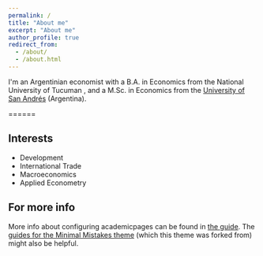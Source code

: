 ```yaml
---
permalink: /
title: "About me"
excerpt: "About me"
author_profile: true
redirect_from: 
  - /about/
  - /about.html
---
```


I'm an Argentinian economist with a B.A. in Economics from the National University of Tucuman , and a M.Sc. in Economics from the [University of San Andrés](www.udesa.edu.ar) (Argentina).

======

## Interests ##

* Development
* International Trade
* Macroeconomics
* Applied Econometry

For more info
------
More info about configuring academicpages can be found in [the guide](https://academicpages.github.io/markdown/). The [guides for the Minimal Mistakes theme](https://mmistakes.github.io/minimal-mistakes/docs/configuration/) (which this theme was forked from) might also be helpful.
